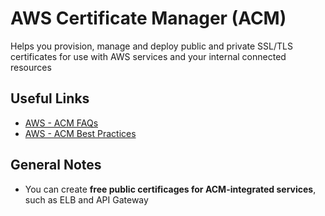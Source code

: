 # AWS Certificate Manager (ACM)
Helps you provision, manage and deploy public and private SSL/TLS certificates for use with AWS services and your internal connected resources

## Useful Links
- [AWS - ACM FAQs](https://aws.amazon.com/certificate-manager/faqs/)
- [AWS - ACM Best Practices](https://docs.aws.amazon.com/acm/latest/userguide/acm-bestpractices.html)

## General Notes
- You can create **free public certificages for ACM-integrated services**, such as ELB and API Gateway